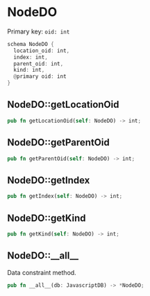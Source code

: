 # NodeDO

Primary key: `oid: int`

```rust
schema NodeDO {
  location_oid: int,
  index: int,
  parent_oid: int,
  kind: int,
  @primary oid: int
}
```
## NodeDO::getLocationOid

```rust
pub fn getLocationOid(self: NodeDO) -> int;
```
## NodeDO::getParentOid

```rust
pub fn getParentOid(self: NodeDO) -> int;
```
## NodeDO::getIndex

```rust
pub fn getIndex(self: NodeDO) -> int;
```
## NodeDO::getKind

```rust
pub fn getKind(self: NodeDO) -> int;
```
## NodeDO::\_\_all\_\_

Data constraint method.

```rust
pub fn __all__(db: JavascriptDB) -> *NodeDO;
```
